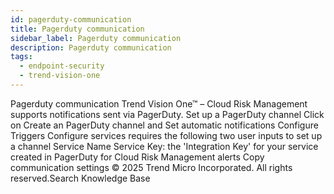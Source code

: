 ```yaml
---
id: pagerduty-communication
title: Pagerduty communication
sidebar_label: Pagerduty communication
description: Pagerduty communication
tags:
  - endpoint-security
  - trend-vision-one
---
```


 Pagerduty communication Trend Vision One™ – Cloud Risk Management supports notifications sent via PagerDuty. Set up a PagerDuty channel Click on Create an PagerDuty channel and Set automatic notifications Configure Triggers Configure services requires the following two user inputs to set up a channel Service Name Service Key: the 'Integration Key' for your service created in PagerDuty for Cloud Risk Management alerts Copy communication settings © 2025 Trend Micro Incorporated. All rights reserved.Search Knowledge Base